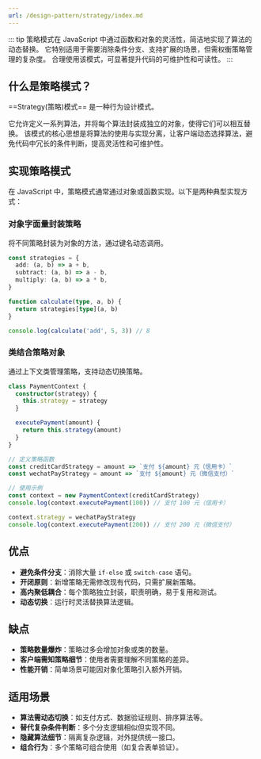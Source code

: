 ```yaml
---
url: /design-pattern/strategy/index.md
---
```

::: tip
策略模式在 JavaScript 中通过函数和对象的灵活性，简洁地实现了算法的动态替换。
它特别适用于需要消除条件分支、支持扩展的场景，但需权衡策略管理的复杂度。
合理使用该模式，可显著提升代码的可维护性和可读性。
:::

## 什么是策略模式？

\==Strategy(策略)模式== 是一种行为设计模式。

它允许定义一系列算法，并将每个算法封装成独立的对象，使得它们可以相互替换。
该模式的核心思想是将算法的使用与实现分离，让客户端动态选择算法，避免代码中冗长的条件判断，提高灵活性和可维护性。

## 实现策略模式

在 JavaScript 中，策略模式通常通过对象或函数实现。以下是两种典型实现方式：

### 对象字面量封装策略

将不同策略封装为对象的方法，通过键名动态调用。

```ts
const strategies = {
  add: (a, b) => a + b,
  subtract: (a, b) => a - b,
  multiply: (a, b) => a * b,
}

function calculate(type, a, b) {
  return strategies[type](a, b)
}

console.log(calculate('add', 5, 3)) // 8
```

### 类结合策略对象

通过上下文类管理策略，支持动态切换策略。

```ts
class PaymentContext {
  constructor(strategy) {
    this.strategy = strategy
  }

  executePayment(amount) {
    return this.strategy(amount)
  }
}

// 定义策略函数
const creditCardStrategy = amount => `支付 ${amount} 元（信用卡）`
const wechatPayStrategy = amount => `支付 ${amount} 元（微信支付）`

// 使用示例
const context = new PaymentContext(creditCardStrategy)
console.log(context.executePayment(100)) // 支付 100 元（信用卡）

context.strategy = wechatPayStrategy
console.log(context.executePayment(200)) // 支付 200 元（微信支付）
```

## 优点

* **避免条件分支**：消除大量 `if-else` 或 `switch-case` 语句。
* **开闭原则**：新增策略无需修改现有代码，只需扩展新策略。
* **高内聚低耦合**：每个策略独立封装，职责明确，易于复用和测试。
* **动态切换**：运行时灵活替换算法逻辑。

## 缺点

* **策略数量爆炸**：策略过多会增加对象或类的数量。
* **客户端需知策略细节**：使用者需要理解不同策略的差异。
* **性能开销**：简单场景可能因对象化策略引入额外开销。

## 适用场景

* **算法需动态切换**：如支付方式、数据验证规则、排序算法等。
* **替代复杂条件判断**：多个分支逻辑相似但实现不同。
* **隐藏算法细节**：隔离复杂逻辑，对外提供统一接口。
* **组合行为**：多个策略可组合使用（如复合表单验证）。
